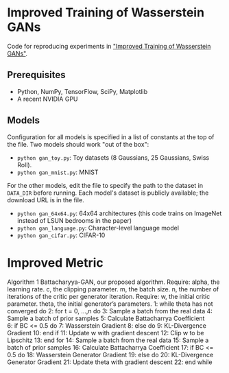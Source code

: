 Improved Training of Wasserstein GANs
=====================================

Code for reproducing experiments in ["Improved Training of Wasserstein GANs"](https://arxiv.org/abs/1704.00028).


## Prerequisites

- Python, NumPy, TensorFlow, SciPy, Matplotlib
- A recent NVIDIA GPU

## Models

Configuration for all models is specified in a list of constants at the top of
the file. Two models should work "out of the box":

- `python gan_toy.py`: Toy datasets (8 Gaussians, 25 Gaussians, Swiss Roll). 
- `python gan_mnist.py`: MNIST

For the other models, edit the file to specify the path to the dataset in
`DATA_DIR` before running. Each model's dataset is publicly available; the
download URL is in the file.

- `python gan_64x64.py`: 64x64 architectures (this code trains on ImageNet instead of LSUN bedrooms in the paper)
- `python gan_language.py`: Character-level language model
- `python gan_cifar.py`: CIFAR-10

# Improved Metric

Algorithm 1 Battacharyya-GAN, our proposed algorithm. 
Require: alpha, the learning rate. c, the clipping parameter. m, the batch size.  n, the number of iterations of the critic per generator iteration. 
Require:  w, the initial critic parameter. theta, the initial generator’s parameters. 
  1: while theta has not converged do
  2: 	for t = 0, …,n  do
  3:		Sample a batch from the real data
  4:		Sample a batch of prior samples
  5:		Calculate Battacharrya Coefficient   
  6:		if BC <= 0.5 do
  7: 			Wasserstein Gradient
  8: 		else do
  9:			KL-Divergence Gradient
 10:		end if 
 11:		Update w with gradient descent
 12:		Clip w to be Lipschitz
 13:	end for
 14: 	Sample a batch from the real data 
 15: 	Sample a batch of prior samples
 16: 	Calculate Battacharrya Coefficient 
 17:	if BC <= 0.5 do
 18: 		Wasserstein Generator Gradient
 19: 	else do
 20: 		 KL-Divergence Generator Gradient
 21: 	Update theta with gradient descent
 22:  end while





